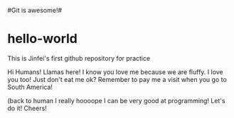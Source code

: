 #Git is awesome!#

# hello-world
This is Jinfei's first github repository for practice

Hi Humans!
Llamas here! I know you love me because we are fluffy. I love you too! Just don't eat me ok? Remember to pay me a visit when you go to South America!

(back to human
I really hoooope I can be very good at programming! Let's do it! Cheers!
